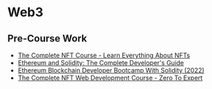 # Web3

## Pre-Course Work
  - [The Complete NFT Course - Learn Everything About NFTs](https://www.udemy.com/course/the-complete-nft-course-learn-everything-about-nfts/)
  - [Ethereum and Solidity: The Complete Developer's Guide](https://www.udemy.com/course/ethereum-and-solidity-the-complete-developers-guide/)
  - [Ethereum Blockchain Developer Bootcamp With Solidity (2022)](https://www.udemy.com/course/blockchain-developer/)
  - [The Complete NFT Web Development Course - Zero To Expert](https://www.udemy.com/course/the-complete-nft-web-developer-course-zero-to-professional/)